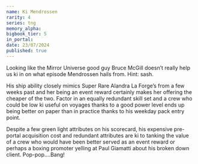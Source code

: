 ```yaml
---
name: Ki Mendrossen
rarity: 4
series: tng
memory_alpha:
bigbook_tier: 5
in_portal:
date: 23/07/2024
published: true
---
```


Looking like the Mirror Universe good guy Bruce McGill doesn’t really help us ki in on what episode Mendrossen hails from. Hint: sash.

His ship ability closely mimics Super Rare Alandra La Forge’s from a few weeks past and her being an event reward certainly makes her offering the cheaper of the two. Factor in an equally redundant skill set and a crew who could be low ki useful on voyages thanks to a good power level ends up being better on paper than in practice thanks to his weekday pack entry point.

Despite a few green light attributes on his scorecard, his expensive pre-portal acquisition cost and redundant attributes are ki to tanking the value of a crew who would have been better served as an event reward or perhaps a boxing promoter yelling at Paul Giamatti about his broken down client. Pop-pop….Bang!
